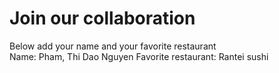 # Join our collaboration
Below add your name and your favorite restaurant
<br>
Name: Pham, Thi Dao Nguyen
Favorite restaurant: Rantei sushi
